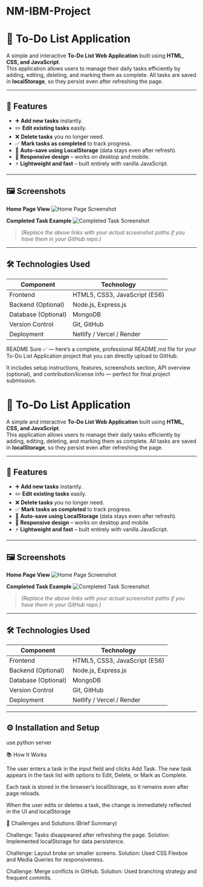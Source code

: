# NM-IBM-Project
# 📝 To-Do List Application

A simple and interactive **To-Do List Web Application** built using **HTML, CSS, and JavaScript**.  
This application allows users to manage their daily tasks efficiently by adding, editing, deleting, and marking them as complete. All tasks are saved in **localStorage**, so they persist even after refreshing the page.

---

## 🌟 Features

- ➕ **Add new tasks** instantly.
- ✏️ **Edit existing tasks** easily.
- ❌ **Delete tasks** you no longer need.
- ✅ **Mark tasks as completed** to track progress.
- 💾 **Auto-save using LocalStorage** (data stays even after refresh).
- 📱 **Responsive design** – works on desktop and mobile.
- ⚡ **Lightweight and fast** – built entirely with vanilla JavaScript.

---

## 🖼️ Screenshots

**Home Page View**
![Home Page Screenshot](screenshots/homepage.png)

**Completed Task Example**
![Completed Task Screenshot](screenshots/completed.png)

> *(Replace the above links with your actual screenshot paths if you have them in your GitHub repo.)*

---

## 🛠️ Technologies Used

| Component | Technology |
|------------|-------------|
| Frontend   | HTML5, CSS3, JavaScript (ES6) |
| Backend (Optional) | Node.js, Express.js |
| Database (Optional) | MongoDB |
| Version Control | Git, GitHub |
| Deployment | Netlify / Vercel / Render |
README
Sure ✅ — here’s a complete, professional README.md file for your To-Do List Application project that you can directly upload to GitHub.

It includes setup instructions, features, screenshots section, API overview (optional), and contribution/license info — perfect for final project submission.

# 📝 To-Do List Application

A simple and interactive **To-Do List Web Application** built using **HTML, CSS, and JavaScript**.  
This application allows users to manage their daily tasks efficiently by adding, editing, deleting, and marking them as complete. All tasks are saved in **localStorage**, so they persist even after refreshing the page.

---

## 🌟 Features

- ➕ **Add new tasks** instantly.
- ✏️ **Edit existing tasks** easily.
- ❌ **Delete tasks** you no longer need.
- ✅ **Mark tasks as completed** to track progress.
- 💾 **Auto-save using LocalStorage** (data stays even after refresh).
- 📱 **Responsive design** – works on desktop and mobile.
- ⚡ **Lightweight and fast** – built entirely with vanilla JavaScript.

---

## 🖼️ Screenshots

**Home Page View**
![Home Page Screenshot](screenshots/homepage.png)

**Completed Task Example**
![Completed Task Screenshot](screenshots/completed.png)

> *(Replace the above links with your actual screenshot paths if you have them in your GitHub repo.)*

---

## 🛠️ Technologies Used

| Component | Technology |
|------------|-------------|
| Frontend   | HTML5, CSS3, JavaScript (ES6) |
| Backend (Optional) | Node.js, Express.js |
| Database (Optional) | MongoDB |
| Version Control | Git, GitHub |
| Deployment | Netlify / Vercel / Render |

---

## ⚙️ Installation and Setup

use python server

📚 How It Works

The user enters a task in the input field and clicks Add Task.
The new task appears in the task list with options to Edit, Delete, or Mark as Complete.

Each task is stored in the browser’s localStorage, so it remains even after page reloads.

When the user edits or deletes a task, the change is immediately reflected in the UI and localStorage

🧠 Challenges and Solutions (Brief Summary)

Challenge: Tasks disappeared after refreshing the page.
Solution: Implemented localStorage for data persistence.

Challenge: Layout broke on smaller screens. Solution: Used CSS Flexbox and Media Queries for responsiveness.

Challenge: Merge conflicts in GitHub. Solution: Used branching strategy and frequent commits.

